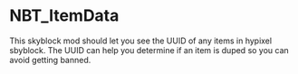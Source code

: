 # NBT_ItemData
This skyblock mod should let you see the UUID of any items in hypixel sbyblock. The UUID can help you determine if an item is duped so you can avoid getting banned.
